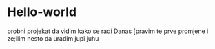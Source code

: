 # Hello-world
probni projekat da vidim kako se radi
Danas [pravim te prve promjene i ze;ilim nesto da uradim
jupi juhu
